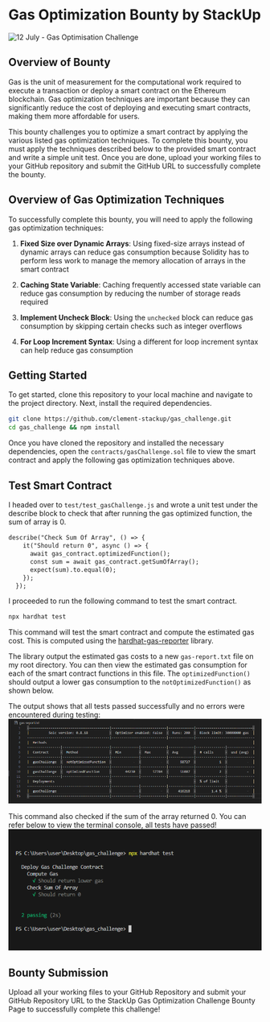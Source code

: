 # Gas Optimization Bounty by StackUp

![12 July - Gas Optimisation Challenge](https://github.com/clement-stackup/gas_challenge/assets/120361535/21c826fb-8776-4837-a8fe-b7040426eafa)

## Overview of Bounty

Gas is the unit of measurement for the computational work required to execute a transaction or deploy a smart contract on the Ethereum blockchain. Gas optimization techniques are important because they can significantly reduce the cost of deploying and executing smart contracts, making them more affordable for users.

This bounty challenges you to optimize a smart contract by applying the various listed gas optimization techniques. To complete this bounty, you must apply the techniques described below to the provided smart contract and write a simple unit test. Once you are done, upload your working files to your GitHub repository and submit the GitHub URL to successfully complete the bounty.

## Overview of Gas Optimization Techniques

To successfully complete this bounty, you will need to apply the following gas optimization techniques:

1. **Fixed Size over Dynamic Arrays**: Using fixed-size arrays instead of dynamic arrays can reduce gas consumption because Solidity has to perform less work to manage the memory allocation of arrays in the smart contract

2. **Caching State Variable**: Caching frequently accessed state variable can reduce gas consumption by reducing the number of storage reads required

3. **Implement Uncheck Block**: Using the `unchecked` block can reduce gas consumption by skipping certain checks such as integer overflows

4. **For Loop Increment Syntax**: Using a different for loop increment syntax can help reduce gas consumption

## Getting Started

To get started, clone this repository to your local machine and navigate to the project directory. Next, install the required dependencies.

```bash
git clone https://github.com/clement-stackup/gas_challenge.git
cd gas_challenge && npm install
```

Once you have cloned the repository and installed the necessary dependencies, open the `contracts/gasChallenge.sol` file to view the smart contract and apply the following gas optimization techniques above.

## Test Smart Contract

I headed over to `test/test_gasChallenge.js` and wrote a unit test under the describe block to check that after running the gas optimized function, the sum of array is 0. 

```
describe("Check Sum Of Array", () => {
    it("Should return 0", async () => {
      await gas_contract.optimizedFunction();
      const sum = await gas_contract.getSumOfArray();
      expect(sum).to.equal(0);
    });
  }); 
```


I proceeded to run the following command to test the smart contract.

```bash
npx hardhat test
```

This command will test the smart contract and compute the estimated gas cost. This is computed using the [hardhat-gas-reporter](https://www.npmjs.com/package/hardhat-gas-reporter) library.

The library output the estimated gas costs to a new `gas-report.txt` file on my root directory. You can then view the estimated gas consumption for each of the smart contract functions in this file. The `optimizedFunction()` should output a lower gas consumption to the `notOptimizedFunction()` as shown below.

The output shows that all tests passed successfully and no errors were encountered during testing:
![Gas Report Screenshot](<assets/Gas Report Screenshot.png>)

This command also checked if the sum of the array returned 0. You can refer below to view the terminal console, all tests have passed!
![Console screenshot](<assets/console screenshot.png>)
## Bounty Submission

Upload all your working files to your GitHub Repository and submit your GitHub Repository URL to the StackUp Gas Optimization Challenge Bounty Page to successfully complete this challenge!

